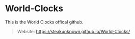 # World-Clocks
This is the World Clocks offical github.
> Website: https://steakunknown.github.io/World-Clocks/
